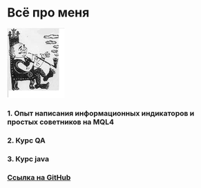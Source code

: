 # Всё про меня

![Моё фото](image\Бильбо_2.png "Красавец")

### 1. Опыт написания информационных индикаторов и простых советников на MQL4
### 2. Курс QA
### 3. Курс java 

### [Ссылка на GitHub](https://github.com/VladimirStudentY "Мой GitHub")